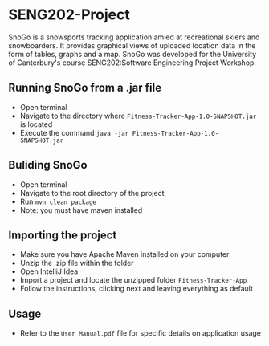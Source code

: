 # SENG202-Project

SnoGo is a snowsports tracking application amied at recreational skiers and snowboarders. It provides graphical views of uploaded location data in the form of tables, graphs and a map. SnoGo was developed for the University of Canterbury's course SENG202:Software Engineering Project Workshop.

## Running SnoGo from a .jar file
  - Open terminal 
  - Navigate to the directory where `Fitness-Tracker-App-1.0-SNAPSHOT.jar` is located
  - Execute the command `java -jar Fitness-Tracker-App-1.0-SNAPSHOT.jar`
  
## Buliding SnoGo
  - Open terminal
  - Navigate to the root directory of the project
  - Run `mvn clean package`
  - Note: you must have maven installed
  
## Importing the project
  - Make sure you have Apache Maven installed on your computer
  - Unzip the .zip file within the folder
  - Open IntelliJ Idea
  - Import a project and locate the unzipped folder `Fitness-Tracker-App`
  - Follow the instructions, clicking next and leaving everything as default
  
## Usage
- Refer to the `User Manual.pdf` file for specific details on application usage

